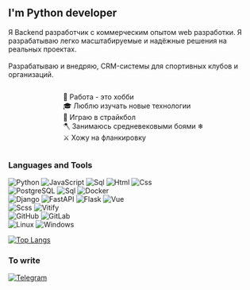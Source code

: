 ## I'm Python developer
Я Backend разработчик с коммерческим опытом web разработки. Я разрабатываю легко масштабируемые и надёжные решения на реальных проектах.
<br><br>
Разрабатываю и внедряю, CRM-системы для спортивных клубов и организаций.


<div style="display: flex; justify-content: center">
<p align="left">
&#128084; Работа - это хобби <br>
&#127891; Люблю изучать новые технологии <br>
&#128299; Играю в страйкбол <br>
🪓 Занимаюсь средневековыми боями &#10052 <br>
⚔️ Хожу на фланкировку
</p>
</div>
    

### Languages and Tools
![Python](https://img.shields.io/badge/-Python-2f4f4f?style=for-the-badge&logo=python)
![JavaScript](https://img.shields.io/badge/-javascript-c0c0c0?style=for-the-badge&logo=javascript)
![Sql](https://img.shields.io/badge/-sql-000000?style=for-the-badge&logo=postgresql)
![Html](https://img.shields.io/badge/-html-008b8b?style=for-the-badge&logo=html5)
![Css](https://img.shields.io/badge/-css-57719b?style=for-the-badge&logo=c) <br>
![PostgreSQL](https://img.shields.io/badge/-PostgreSQL-000000?style=for-the-badge&logo=postgresql)
![Sql](https://img.shields.io/badge/-sqlite-000000?style=for-the-badge&logo=sqlite) 
![Docker](https://img.shields.io/badge/-docker-042b7d?style=for-the-badge&logo=docker)<br>
![Django](https://img.shields.io/badge/-django-048280?style=for-the-badge&logo=django)
![FastAPI](https://img.shields.io/badge/-fastapi-e4ecfc?style=for-the-badge&logo=fastapi)
![Flask](https://img.shields.io/badge/-flask-046f87?style=for-the-badge&logo=flask) 
![Vue](https://img.shields.io/badge/-vue-085e17?style=for-the-badge&logo=v)
<br>
![Scss](https://img.shields.io/badge/-scss-8e0a17?style=for-the-badge&logo=sass)
![Vitify](https://img.shields.io/badge/-vitify-2c553c?style=for-the-badge&logo=v) <br>
![GitHub](https://img.shields.io/badge/-github-1c0c13?style=for-the-badge&logo=github)
![GitLab](https://img.shields.io/badge/-gitlab-1c0c13?style=for-the-badge&logo=gitlab) <br>
![Linux](https://img.shields.io/badge/-linux(ubuntu)-5b1a7e?style=for-the-badge&logo=linux) 
![Windows](https://img.shields.io/badge/-Windows-04457d?style=for-the-badge&logo=windows) <br>


[![Top Langs](https://github-readme-stats.vercel.app/api/top-langs/?username=veellimir&layout=donut)](https://github.com/veellimir/github-readme-stats)


### To write
[![Telegram](https://img.shields.io/badge/-telegram-04597c?style=for-the-badge&logo=telegram)](https://t.me/Pa_0tel)

